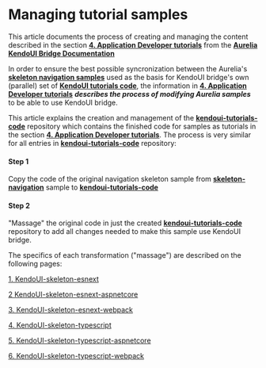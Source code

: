 # Managing tutorial samples

This article documents the process of creating and managing the content described in the section **[4. Application Developer tutorials](https://aurelia-ui-toolkits.gitbooks.io/kendoui-bridge-docs/content/developers_tutorials.html)** from the **[Aurelia KendoUI Bridge Documentation](https://aurelia-ui-toolkits.gitbooks.io/kendoui-bridge-docs/content/)**

In order to ensure the best possible syncronization between the Aurelia's **[skeleton navigation samples](https://github.com/aurelia/skeleton-navigation)** used as the basis for KendoUI bridge's own (parallel) set of **[KendoUI tutorials code](https://github.com/aurelia-ui-toolkits/kendoui-tutorials-code)**, the information in **[4. Application Developer tutorials](https://aurelia-ui-toolkits.gitbooks.io/kendoui-bridge-docs/content/developers_tutorials.html)** ___describes the process of modifying Aurelia samples___ to be able to use KendoUI bridge.

This article explains the creation and management of the **[kendoui-tutorials-code](https://github.com/aurelia-ui-toolkits/kendoui-tutorials-code)** repository which contains the finished code for samples as tutorials in the section **[4. Application Developer tutorials](https://aurelia-ui-toolkits.gitbooks.io/kendoui-bridge-docs/content/developers_tutorials.html)**. The process is very similar for all entries in **[kendoui-tutorials-code](https://github.com/aurelia-ui-toolkits/kendoui-tutorials-code)** repository:

#### Step 1 
Copy the code of the original navigation skeleton sample from **[skeleton-navigation](https://github.com/aurelia/skeleton-navigation)** sample to **[kendoui-tutorials-code](https://github.com/aurelia-ui-toolkits/kendoui-tutorials-code)**

#### Step 2
"Massage" the original code in just the created **[kendoui-tutorials-code](https://github.com/aurelia-ui-toolkits/kendoui-tutorials-code)** repository to add all changes needed to make this sample use KendoUI bridge.

The specifics of each transformation ("massage") are described on the following pages:

[1. KendoUI-skeleton-esnext](./managing_tutorial_samples/kendoui-skeleton-esnext.html)

[2 KendoUI-skeleton-esnext-aspnetcore](./managing_tutorial_samples/kendoui-skeleton-esnext-aspnetcore.html)

[3. KendoUI-skeleton-esnext-webpack](./managing_tutorial_samples/kendoui-skeleton-esnext-webpack.html)

[4. KendoUI-skeleton-typescript](./managing_tutorial_samples/kendoui-skeleton-typescript.html)

[5. KendoUI-skeleton-typescript-aspnetcore](./managing_tutorial_samples/kendoui-skeleton-typescript-aspnetcore.html)

[6. KendoUI-skeleton-typescript-webpack](./managing_tutorial_samples/kendoui-skeleton-typescript-webpack.html)




